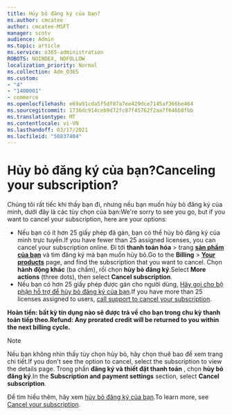 ```yaml
---
title: Hủy bỏ đăng ký của bạn?
ms.author: cmcatee
author: cmcatee-MSFT
manager: scotv
audience: Admin
ms.topic: article
ms.service: o365-administration
ROBOTS: NOINDEX, NOFOLLOW
localization_priority: Normal
ms.collection: Adm_O365
ms.custom:
- "4"
- "1400001"
- commerce
ms.openlocfilehash: e69a91cda5f5df07a7ee429dce7145af366be464
ms.sourcegitcommit: 1736dc914ceb9d72fc87f45762f2aa7f646b8fbb
ms.translationtype: MT
ms.contentlocale: vi-VN
ms.lasthandoff: 03/17/2021
ms.locfileid: "50837404"
---
```

# <a name="canceling-your-subscription"></a><span data-ttu-id="b3726-102">Hủy bỏ đăng ký của bạn?</span><span class="sxs-lookup"><span data-stu-id="b3726-102">Canceling your subscription?</span></span>

<span data-ttu-id="b3726-103">Chúng tôi rất tiếc khi thấy bạn đi, nhưng nếu bạn muốn hủy bỏ đăng ký của mình, dưới đây là các tùy chọn của bạn:</span><span class="sxs-lookup"><span data-stu-id="b3726-103">We're sorry to see you go, but if you want to cancel your subscription, here are your options:</span></span>
  
- <span data-ttu-id="b3726-104">Nếu bạn có ít hơn 25 giấy phép đã gán, bạn có thể hủy bỏ đăng ký của mình trực tuyến.</span><span class="sxs-lookup"><span data-stu-id="b3726-104">If you have fewer than 25 assigned licenses, you can cancel your subscription online.</span></span> <span data-ttu-id="b3726-105">Đi tới **thanh toán hóa** \> trang **[sản phẩm của bạn](https://go.microsoft.com/fwlink/p/?linkid=842054)** và tìm đăng ký mà bạn muốn hủy bỏ.</span><span class="sxs-lookup"><span data-stu-id="b3726-105">Go to the **Billing** \> **[Your products](https://go.microsoft.com/fwlink/p/?linkid=842054)** page, and find the subscription that you want to cancel.</span></span> <span data-ttu-id="b3726-106">Chọn **hành động khác** (ba chấm), rồi chọn **hủy bỏ đăng ký**.</span><span class="sxs-lookup"><span data-stu-id="b3726-106">Select **More actions** (three dots), then select **Cancel subscription**.</span></span>
- <span data-ttu-id="b3726-107">Nếu bạn có hơn 25 giấy phép được gán cho người dùng, [Hãy gọi cho bộ phận hỗ trợ để hủy bỏ đăng ký của bạn](https://docs.microsoft.com/microsoft-365/admin/contact-support-for-business-products?view=o365-worldwide).</span><span class="sxs-lookup"><span data-stu-id="b3726-107">If you have more than 25 licenses assigned to users, [call support to cancel your subscription](https://docs.microsoft.com/microsoft-365/admin/contact-support-for-business-products?view=o365-worldwide).</span></span>
  
<span data-ttu-id="b3726-108">**Hoàn tiền: bất kỳ tín dụng nào sẽ được trả về cho bạn trong chu kỳ thanh toán tiếp theo.**</span><span class="sxs-lookup"><span data-stu-id="b3726-108">**Refund: Any prorated credit will be returned to you within the next billing cycle.**</span></span>

> [!NOTE]
> <span data-ttu-id="b3726-109">Nếu bạn không nhìn thấy tùy chọn hủy bỏ, hãy chọn thuê bao để xem trang chi tiết.</span><span class="sxs-lookup"><span data-stu-id="b3726-109">If you don't see the option to cancel, select the subscription to view the details page.</span></span> <span data-ttu-id="b3726-110">Trong phần **đăng ký và thiết đặt thanh toán** , chọn **hủy bỏ đăng ký**.</span><span class="sxs-lookup"><span data-stu-id="b3726-110">In the **Subscription and payment settings** section, select **Cancel subscription**.</span></span>

<span data-ttu-id="b3726-111">Để tìm hiểu thêm, hãy xem [hủy bỏ đăng ký của bạn](https://docs.microsoft.com/microsoft-365/commerce/subscriptions/cancel-your-subscription).</span><span class="sxs-lookup"><span data-stu-id="b3726-111">To learn more, see [Cancel your subscription](https://docs.microsoft.com/microsoft-365/commerce/subscriptions/cancel-your-subscription).</span></span>